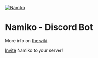 <a href="https://discordbots.org/bot/418823684459855882" >
  <img src="https://discordbots.org/api/widget/status/418823684459855882.svg" alt="Namiko" />
</a>

# Namiko - Discord Bot
More info on [the wiki](https://github.com/ta1H3n/Namiko/wiki).

[Invite](https://discordbots.org/bot/418823684459855882) Namiko to your server!
